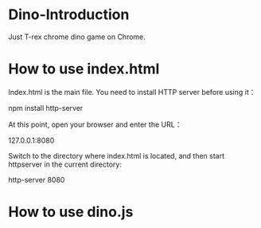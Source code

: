 # Dino-Introduction
Just T-rex chrome dino game on Chrome.
# How to use index.html
Index.html is the main file. 
You need to install HTTP server before using it：

npm install http-server

At this point, open your browser and enter the URL：

127.0.0.1:8080

Switch to the directory where index.html is located, and then start httpserver in the current directory:

http-server 8080
# How to use dino.js
